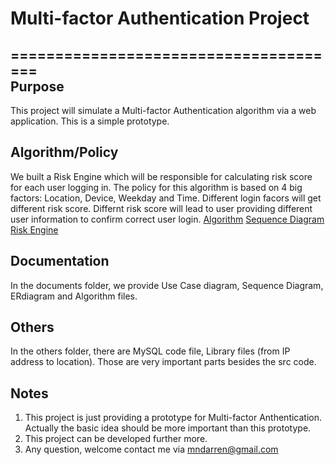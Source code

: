 # Multi-factor Authentication Project
======================================<br/>
Purpose
--------
This project will simulate a Multi-factor Authentication algorithm via a  web application. This is a simple prototype.

Algorithm/Policy
----------------
We built a Risk Engine which will be responsible for calculating risk score  for each user logging in. The policy for this algorithm is based on  4 big factors: Location, Device, Weekday and Time. Different login facors will get different risk score. Differnt risk score will lead to user providing different user information to confirm correct user login.
[Algorithm](https://github.com/mndarren/Multi-factor-Authentication/blob/master/documents/algorithmPolicy.pdf)
[Sequence Diagram](https://github.com/mndarren/Multi-factor-Authentication/blob/master/documents/SequenceDia.pdf)
[Risk Engine](https://github.com/mndarren/Multi-factor-Authentication/blob/master/documents/RiskEngineSequenceDia.pdf)

Documentation
--------------
In the documents folder, we provide Use Case diagram, Sequence Diagram, ERdiagram and Algorithm files.

Others
---------
In the others folder, there are MySQL code file, Library files (from IP address to location). Those are very important parts besides the src code.

Notes
-------
1. This project is just providing a prototype for Multi-factor Anthentication.  
Actually the basic idea should be more important than this prototype.  
2. This project can be developed further more.
3. Any question, welcome contact me via mndarren@gmail.com
